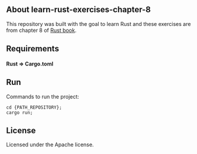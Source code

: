 ## About learn-rust-exercises-chapter-8

This repository was built with the goal to learn Rust and these exercises are from chapter 8 of [Rust book](https://doc.rust-lang.org/stable/book/ch08-03-hash-maps.html#summary).


## Requirements

#### Rust => Cargo.toml


## Run

Commands to run the project:

```
cd {PATH_REPOSITORY};
cargo run;
```


## License

Licensed under the Apache license.